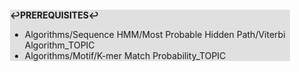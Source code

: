 <div style="margin:2em; background-color: #e0e0e0;">

<strong>↩PREREQUISITES↩</strong>

 * Algorithms/Sequence HMM/Most Probable Hidden Path/Viterbi Algorithm_TOPIC
 * Algorithms/Motif/K-mer Match Probability_TOPIC

</div>

